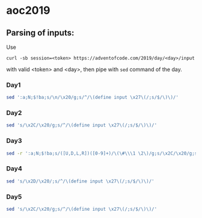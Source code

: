 # aoc2019

## Parsing of inputs:
Use
```
curl -sb session=<token> https://adventofcode.com/2019/day/<day>/input
```
with valid \<token> and \<day>, then pipe with `sed` command of the day.

### Day1
```bash
sed ':a;N;$!ba;s/\n/\x20/g;s/^/\(define input \x27\(/;s/$/\)\)/'
```

### Day2
```bash
sed 's/\x2C/\x20/g;s/^/\(define input \x27\(/;s/$/\)\)/'
```

### Day3
```bash
sed -r ':a;N;$!ba;s/([U,D,L,R])([0-9]+)/\(\#\\\1 \2\)/g;s/\x2C/\x20/g;s/(.*)\n(.*)/\(define wire-one \x27\(\1\)\)\n\n\(define wire-two \x27\(\2\)\)/'
```

### Day4
```bash
sed 's/\x2D/\x20/;s/^/\(define input \x27\(/;s/$/\)\)/'
```

### Day5
```bash
sed 's/\x2C/\x20/g;s/^/\(define input \x27\(/;s/$/\)\)/'
```
